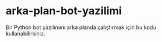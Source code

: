 # arka-plan-bot-yazilimi
Bir Python bot yazılımını arka planda çalıştırmak için bu kodu kullanabilirsiniz.
